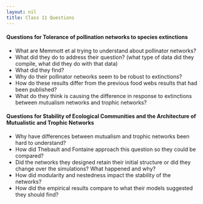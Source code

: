 ```yaml
---
layout: nil
title: Class 11 Questions
---
```


#### Questions for Tolerance of pollination networks to species extinctions

* What are Memmott et al trying to understand about pollinator networks?
* What did they do to address their question? (what type of data did they compile, what did they do with that data)
* What did they find?
* Why do their pollinator networks seem to be robust to extinctions?
* How do these results differ from the previous food webs results that had been published?
* What do they think is causing the difference in response to extinctions between mutualism networks and trophic networks?


#### Questions for Stability of Ecological Communities and the Architecture of Mutualistic and Trophic Networks
* Why have differences between mutualism and trophic networks been hard to understand?
* How did Thebault and Fontaine approach this question so they could be compared?
* Did the networks they designed retain their initial structure or did they change over the simulations? What happened and why?
* How did modularity and nestedness impact the stability of the networks?
* How did the empirical results compare to what their models suggested they should find?
